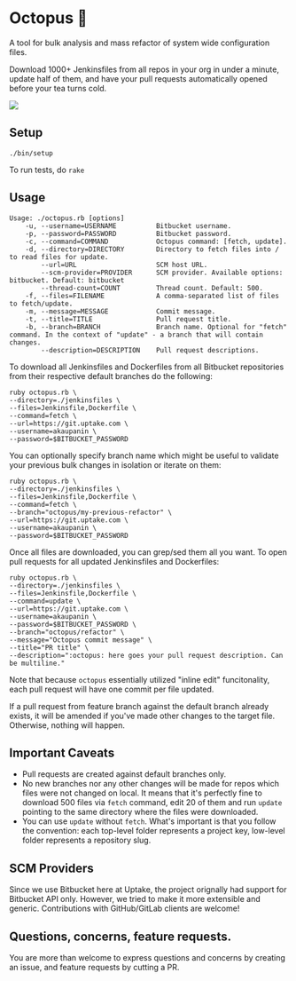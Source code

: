 # Octopus :octopus:

A tool for bulk analysis and mass refactor of system wide configuration files.

Download 1000+ Jenkinsfiles from all repos in your org in under a minute, update half of them, and have your pull requests automatically opened before your tea turns cold.

![](http://www.reactiongifs.com/r/2013/02/nope.gif)

## Setup
`./bin/setup`

To run tests, do `rake`

## Usage

```shell
Usage: ./octopus.rb [options]
    -u, --username=USERNAME          Bitbucket username.
    -p, --password=PASSWORD          Bitbucket password.
    -c, --command=COMMAND            Octopus command: [fetch, update].
    -d, --directory=DIRECTORY        Directory to fetch files into / to read files for update.
        --url=URL                    SCM host URL.
        --scm-provider=PROVIDER      SCM provider. Available options: bitbucket. Default: bitbucket
        --thread-count=COUNT         Thread count. Default: 500.
    -f, --files=FILENAME             A comma-separated list of files to fetch/update.
    -m, --message=MESSAGE            Commit message.
    -t, --title=TITLE                Pull request title.
    -b, --branch=BRANCH              Branch name. Optional for "fetch" command. In the context of "update" - a branch that will contain changes.
        --description=DESCRIPTION    Pull request descriptions.
```

To download all Jenkinsfiles and Dockerfiles from all Bitbucket repositories from their respective default branches do the following:
```shell
ruby octopus.rb \
--directory=./jenkinsfiles \
--files=Jenkinsfile,Dockerfile \
--command=fetch \
--url=https://git.uptake.com \
--username=akaupanin \
--password=$BITBUCKET_PASSWORD
```

You can optionally specify branch name which might be useful to validate your previous bulk changes in isolation or iterate on them:
```shell
ruby octopus.rb \
--directory=./jenkinsfiles \
--files=Jenkinsfile,Dockerfile \
--command=fetch \
--branch="octopus/my-previous-refactor" \
--url=https://git.uptake.com \
--username=akaupanin \
--password=$BITBUCKET_PASSWORD
```

Once all files are downloaded, you can grep/sed them all you want. To open pull requests for all updated Jenkinsfiles and Dockerfiles:

```shell
ruby octopus.rb \
--directory=./jenkinsfiles \
--files=Jenkinsfile,Dockerfile \
--command=update \
--url=https://git.uptake.com \
--username=akaupanin \
--password=$BITBUCKET_PASSWORD \
--branch="octopus/refactor" \
--message="Octopus commit message" \
--title="PR title" \
--description=":octopus: here goes your pull request description. Can be multiline."
```

Note that because `octopus` essentially utilized "inline edit" funcitonality, each pull request will have one commit per file updated.

If a pull request from feature branch against the default branch already exists, it will be amended if you've made other changes to the target file. Otherwise, nothing will happen.

## Important Caveats

- Pull requests are created against default branches only.
- No new branches nor any other changes will be made for repos which files were not changed on local. It means that it's perfectly fine to download 500 files via `fetch` command, edit 20 of them and run `update` pointing to the same directory where the files were downloaded.
- You can use `update` without `fetch`. What's important is that you follow the convention: each top-level folder represents a project key, low-level folder represents a repository slug.

## SCM Providers

Since we use Bitbucket here at Uptake, the project orignally had support for Bitbucket API only. However, we tried to make it more extensible and generic. Contributions with GitHub/GitLab clients are welcome!

## Questions, concerns, feature requests.
You are more than welcome to express questions and concerns by creating an issue, and feature requests by cutting a PR.
